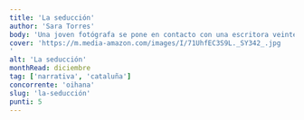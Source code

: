 ```yaml
---
title: 'La seducción'
author: 'Sara Torres'
body: 'Una joven fotógrafa se pone en contacto con una escritora veinte años mayor para tomarle unos retratos mientras trabaja en su próxima novela, titulada La seducción. Tras intercambiar varios correos, la escritora la invita a pasar unos días en su casa, una pequeña masía en la costa catalana. Al llegar, nada es como esperaba, la anfitriona se muestra distante y no se deja fotografiar. Ante el rechazo, la fotógrafa tomará esas instantáneas en su mente, alimentando a la vez su ansiedad y su deseo. '
cover: 'https://m.media-amazon.com/images/I/71UhfEC3S9L._SY342_.jpg
'
alt: 'La seducción'
monthRead: diciembre
tag: ['narrativa', 'cataluña']
concorrente: 'oihana'
slug: 'la-seducción'
punti: 5
---
```

